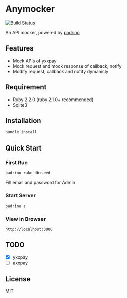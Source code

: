 # Anymocker

[![Build Status](https://travis-ci.org/leopku/anymocker.svg?branch=master)](https://travis-ci.org/leopku/anymocker)

An API mocker, powered by [padrino](http://padrinorb.com/)

## Features

- Mock APIs of yxxpay
- Mock request and mock response of callback, notify
- Modify request, callback and notify dymanicly

## Requirement

- Ruby 2.2.0 (ruby 2.1.0+ recommended)
- Sqlite3

## Installation

```bash
bundle install
```

## Quick Start

### First Run

```bash
padrino rake db:seed
```

Fill email and password for Admin

### Start Server

```bash
padrino s
```

### View in Browser

`http://localhost:3000`

## TODO

- [x] yxxpay
- [ ] axxpay

## License

MIT
